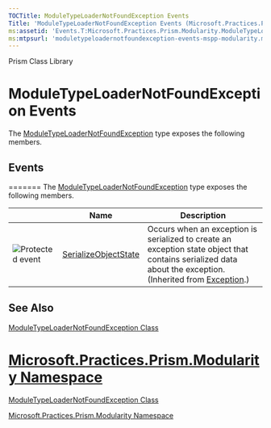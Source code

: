 ```yaml
---
TOCTitle: ModuleTypeLoaderNotFoundException Events
Title: 'ModuleTypeLoaderNotFoundException Events (Microsoft.Practices.Prism.Modularity)'
ms:assetid: 'Events.T:Microsoft.Practices.Prism.Modularity.ModuleTypeLoaderNotFoundException'
ms:mtpsurl: 'moduletypeloadernotfoundexception-events-mspp-modularity.md'
---
```


Prism Class Library

# ModuleTypeLoaderNotFoundException Events

The [ModuleTypeLoaderNotFoundException](moduletypeloadernotfoundexception-class-mspp-modularity.md) type exposes the following members.

## Events
=======
The [ModuleTypeLoaderNotFoundException](https://msdn.microsoft.com/library/microsoft.practices.prism.modularity.moduletypeloadernotfoundexception) type exposes the following members.

<table>

<thead>
<tr class="header">
<th> </th>
<th>Name</th>
<th>Description</th>
</tr>
</thead>
<tbody>
<tr class="odd">
<td><img src="https://msdn.microsoft.com/en-us/Dn736292.protevent(en-us,PandP.50).gif" title="Protected event" /></td>
<td><a href="http://msdn.microsoft.com/en-us/library/ee332915">SerializeObjectState</a></td>
<td><div class="summary">
Occurs when an exception is serialized to create an exception state object that contains serialized data about the exception.
</div>
(Inherited from <a href="http://msdn.microsoft.com/en-us/library/c18k6c59">Exception</a>.)</td>
</tr>
</tbody>
</table>

## See Also

[ModuleTypeLoaderNotFoundException Class](moduletypeloadernotfoundexception-class-mspp-modularity.md)

[Microsoft.Practices.Prism.Modularity Namespace](mspp-modularity-namespace.md)
=======

[ModuleTypeLoaderNotFoundException Class](https://msdn.microsoft.com/library/microsoft.practices.prism.modularity.moduletypeloadernotfoundexception)

[Microsoft.Practices.Prism.Modularity Namespace](https://msdn.microsoft.com/library/microsoft.practices.prism.modularity)
